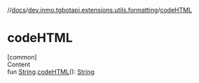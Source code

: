 //[docs](../../index.md)/[dev.inmo.tgbotapi.extensions.utils.formatting](index.md)/[codeHTML](code-h-t-m-l.md)



# codeHTML  
[common]  
Content  
fun [String](https://kotlinlang.org/api/latest/jvm/stdlib/kotlin/-string/index.html).[codeHTML](code-h-t-m-l.md)(): [String](https://kotlinlang.org/api/latest/jvm/stdlib/kotlin/-string/index.html)  



